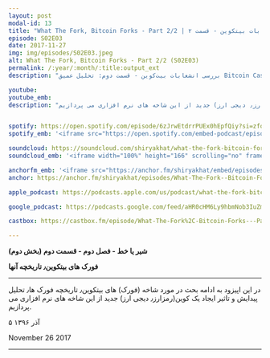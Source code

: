 ```yaml
---
layout: post
modal-id: 13
title: "What The Fork, Bitcoin Forks - Part 2/2 | چه فورکی، انشعابات بیتکوین - قسمت ۲ (S02E03)"
episode: S02E03
date: 2017-11-27
img: img/episodes/S02E03.jpeg
alt: What The Fork, Bitcoin Forks - Part 2/2 (S02E03)
permalink: /:year/:month/:title:output_ext
description: "بررسی انشعابات بیت‌کوین - قسمت دوم: تحلیل عمیق Bitcoin Cash، Bitcoin Gold، و سایر فورک‌های بیت‌کوین، تاثیرات آن‌ها بر اکوسیستم و آینده این انشعابات."

youtube: 
youtube_emb:
description: "در این اپیزود به ادامه بحث در مورد شاخه (فورک) های بیتکوین٫ تاریخچه فورک ها٫ تحلیل پیدایش و تاثیر ایجاد یک کوین(رمزارز٫ دیجی ارز) جدید از این شاخه های نرم افزاری می پردازیم."


spotify: https://open.spotify.com/episode/6zJrwEtdrrPUEx0hEpfQiy?si=zfq_quWLT6eWqaBB-aQeig
spotify_emb: '<iframe src="https://open.spotify.com/embed-podcast/episode/6zJrwEtdrrPUEx0hEpfQiy" width="100%" height="232" frameborder="0" allowtransparency="true" allow="encrypted-media"></iframe>'

soundcloud: https://soundcloud.com/shiryakhat/what-the-fork-bitcoin-forks-part-22-episode-1012b
soundcloud_emb: '<iframe width="100%" height="166" scrolling="no" frameborder="no" allow="autoplay" src="https://w.soundcloud.com/player/?url=https%3A//api.soundcloud.com/tracks/368672942&color=%23ff5500&auto_play=false&hide_related=true&show_comments=true&show_user=true&show_reposts=false&show_teaser=true"></iframe><div style="font-size: 10px; color: #cccccc;line-break: anywhere;word-break: normal;overflow: hidden;white-space: nowrap;text-overflow: ellipsis; font-family: Interstate,Lucida Grande,Lucida Sans Unicode,Lucida Sans,Garuda,Verdana,Tahoma,sans-serif;font-weight: 100;"><a href="https://soundcloud.com/shiryakhat" title="Shir | Khat" target="_blank" style="color: #cccccc; text-decoration: none;">Shir | Khat</a> · <a href="https://soundcloud.com/shiryakhat/what-the-fork-bitcoin-forks-part-22-episode-1012b" title="What The Fork, Bitcoin Forks - Part 2/2 (S02E03)" target="_blank" style="color: #cccccc; text-decoration: none;">What The Fork, Bitcoin Forks - Part 2/2 (S02E03)</a></div>'

anchorfm_emb: '<iframe src="https://anchor.fm/shiryakhat/embed/episodes/What-The-Fork--Bitcoin-Forks---Part-22-S02E03-e9idg4" width="100%" frameborder="0" scrolling="no"></iframe>'
anchor: https://anchor.fm/shiryakhat/episodes/What-The-Fork--Bitcoin-Forks---Part-22-S02E03-e9idg4

apple_podcast: https://podcasts.apple.com/us/podcast/what-the-fork-bitcoin-forks-part-2-2-s02e03/id1221206951?i=1000397178516

google_podcast: https://podcasts.google.com/feed/aHR0cHM6Ly9hbmNob3IuZm0vcy8xMWFhODUzYy9wb2RjYXN0L3Jzcw/episode/dGFnOnNvdW5kY2xvdWQsMjAxMDp0cmFja3MvMzY4NjcyOTQy?ved=0CBMQzsICahcKEwiw46XZ-NXpAhUAAAAAHQAAAAAQAQ

castbox: https://castbox.fm/episode/What-The-Fork%2C-Bitcoin-Forks---Part-22-(S02E03)-id2539522-id216823187?utm_source=website&utm_medium=dlink&utm_campaign=web_share&utm_content=What%20The%20Fork%2C%20Bitcoin%20Forks%20-%20Part%202%2F2%20(S02E03)-CastBox_FM

---
```


**شیر یا خط -  فصل دوم - قسمت دوم (بخش دوم)**

**فورک های بیتکوین٫ تاریخچه آنها**

------------------------------------------------------------------------------------

در این اپیزود به ادامه بحث در مورد شاخه (فورک) های بیتکوین٫ تاریخچه فورک ها٫ تحلیل پیدایش و تاثیر ایجاد یک کوین(رمزارز٫ دیجی ارز) جدید از این شاخه های نرم افزاری می پردازیم.

۵ آذر ۱۳۹۶

November 26 2017

-----------------------------------------------------------------------
